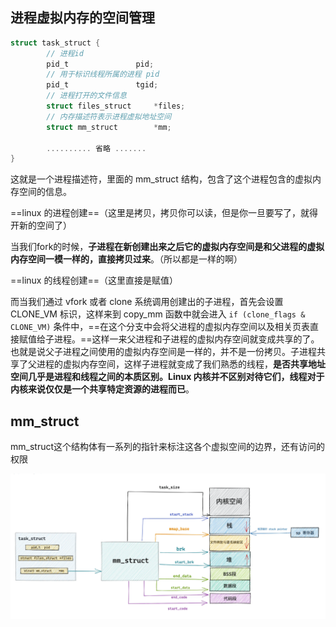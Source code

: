 ## 进程虚拟内存的空间管理

```c
struct task_struct {
        // 进程id
	    pid_t				pid;
        // 用于标识线程所属的进程 pid
	    pid_t				tgid;
        // 进程打开的文件信息
        struct files_struct		*files;
        // 内存描述符表示进程虚拟地址空间
        struct mm_struct		*mm;

        .......... 省略 .......
}
```

这就是一个进程描述符，里面的 mm_struct 结构，包含了这个进程包含的虚拟内存空间的信息。

==linux 的进程创建==（这里是拷贝，拷贝你可以读，但是你一旦要写了，就得开新的空间了）

当我们fork的时候，**子进程在新创建出来之后它的虚拟内存空间是和父进程的虚拟内存空间一模一样的，直接拷贝过来**。（所以都是一样的啊）

==linux 的线程创建==（这里直接是赋值）

而当我们通过 vfork 或者 clone 系统调用创建出的子进程，首先会设置 CLONE_VM 标识，这样来到 copy_mm 函数中就会进入 `if (clone_flags & CLONE_VM)` 条件中，==在这个分支中会将父进程的虚拟内存空间以及相关页表直接赋值给子进程。==这样一来父进程和子进程的虚拟内存空间就变成共享的了。也就是说父子进程之间使用的虚拟内存空间是一样的，并不是一份拷贝。子进程共享了父进程的虚拟内存空间，这样子进程就变成了我们熟悉的线程，**是否共享地址空间几乎是进程和线程之间的本质区别。Linux 内核并不区别对待它们，线程对于内核来说仅仅是一个共享特定资源的进程而已**。

## mm_struct

mm_struct这个结构体有一系列的指针来标注这各个虚拟空间的边界，还有访问的权限

![image-20240425213818175](./page/image-20240425213818175.png)